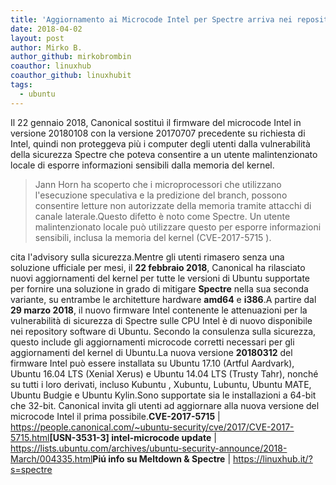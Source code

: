 ```yaml
---
title: 'Aggiornamento ai Microcode Intel per Spectre arriva nei repository di Ubuntu'
date: 2018-04-02
layout: post
author: Mirko B.
author_github: mirkobrombin
coauthor: linuxhub
coauthor_github: linuxhubit
tags:
  - ubuntu
---
```

Il 22 gennaio 2018, Canonical sostituì il firmware del microcode Intel in versione 20180108 con la versione 20170707 precedente su richiesta di Intel, quindi non proteggeva più i computer degli utenti dalla vulnerabilità della sicurezza Spectre che poteva consentire a un utente malintenzionato locale di esporre informazioni sensibili dalla memoria del kernel.<blockquote>Jann Horn ha scoperto che i microprocessori che utilizzano l'esecuzione speculativa e la predizione del branch, possono consentire letture non autorizzate della memoria tramite attacchi di canale laterale.Questo difetto è noto come Spectre. Un utente malintenzionato locale può utilizzare questo per esporre informazioni sensibili, inclusa la memoria del kernel (CVE-2017-5715 ).</blockquote>cita l'advisory sulla sicurezza.Mentre gli utenti rimasero senza una soluzione ufficiale per mesi, il <strong>22 febbraio 2018</strong>, Canonical ha rilasciato nuovi aggiornamenti del kernel per tutte le versioni di Ubuntu supportate per fornire una soluzione in grado di mitigare <strong>Spectre</strong> nella sua seconda variante, su entrambe le architetture hardware <strong>amd64</strong> e <strong>i386</strong>.A partire dal <strong>29 marzo 2018</strong>, il nuovo firmware Intel contenente le attenuazioni per la vulnerabilità di sicurezza di Spectre sulle CPU Intel è di nuovo disponibile nei repository software di Ubuntu. Secondo la consulenza sulla sicurezza, questo include gli aggiornamenti microcode corretti necessari per gli aggiornamenti del kernel di Ubuntu.La nuova versione <strong>20180312</strong> del firmware Intel può essere installata su Ubuntu 17.10 (Artful Aardvark), Ubuntu 16.04 LTS (Xenial Xerus) e Ubuntu 14.04 LTS (Trusty Tahr), nonché su tutti i loro derivati, incluso Kubuntu , Xubuntu, Lubuntu, Ubuntu MATE, Ubuntu Budgie e Ubuntu Kylin.Sono supportate sia le installazioni a 64-bit che 32-bit. Canonical invita gli utenti ad aggiornare alla nuova versione del microcode Intel il prima possibile.<strong>CVE-2017-5715</strong> | <a href="https://people.canonical.com/~ubuntu-security/cve/2017/CVE-2017-5715.html">https://people.canonical.com/~ubuntu-security/cve/2017/CVE-2017-5715.html</a><strong>[USN-3531-3] intel-microcode update</strong> | <a href="https://lists.ubuntu.com/archives/ubuntu-security-announce/2018-March/004335.html">https://lists.ubuntu.com/archives/ubuntu-security-announce/2018-March/004335.html</a><strong>Piú info su Meltdown &amp; Spectre</strong> | <a href="https://linuxhub.it/?s=spectre">https://linuxhub.it/?s=spectre</a>